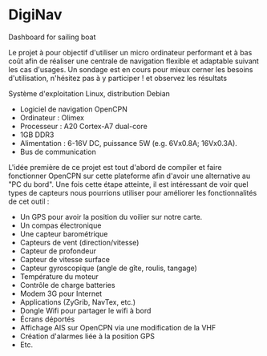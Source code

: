 # DigiNav
Dashboard for sailing boat 

Le projet à pour objectif d'utiliser un micro ordinateur performant et à bas coût afin de réaliser une centrale de navigation flexible et adaptable suivant les cas d'usages.
Un sondage est en cours pour mieux cerner les besoins d'utilisation, n'hésitez pas à y participer ! et observez les résultats

Système d'exploitation Linux, distribution Debian
- Logiciel de navigation OpenCPN
- Ordinateur : Olimex
 - Processeur : A20 Cortex-A7 dual-core
 - 1GB DDR3
 - Alimentation : 6-16V DC, puissance 5W (e.g. 6Vx0.8A; 16Vx0.3A).
 - Bus de communication

L'idée première de ce projet est tout d'abord de compiler et faire fonctionner OpenCPN sur cette plateforme afin d'avoir une alternative au "PC du bord".
Une fois cette étape atteinte, il est intéressant de voir quel types de capteurs nous pourrions utiliser pour améliorer les fonctionnalités de cet outil :

- Un GPS pour avoir la position du voilier sur notre carte.
- Un compas électronique
- Une capteur barométrique
- Capteurs de vent (direction/vitesse)
- Capteur de profondeur
- Capteur de vitesse surface
- Capteur gyroscopique (angle de gîte, roulis, tangage)
- Température du moteur
- Contrôle de charge batteries
- Modem 3G pour Internet
- Applications (ZyGrib, NavTex, etc.)
- Dongle Wifi pour partager le wifi à bord
- Écrans déportés
- Affichage AIS sur OpenCPN via une modification de la VHF
- Création d'alarmes liée à la position GPS
- Etc.



